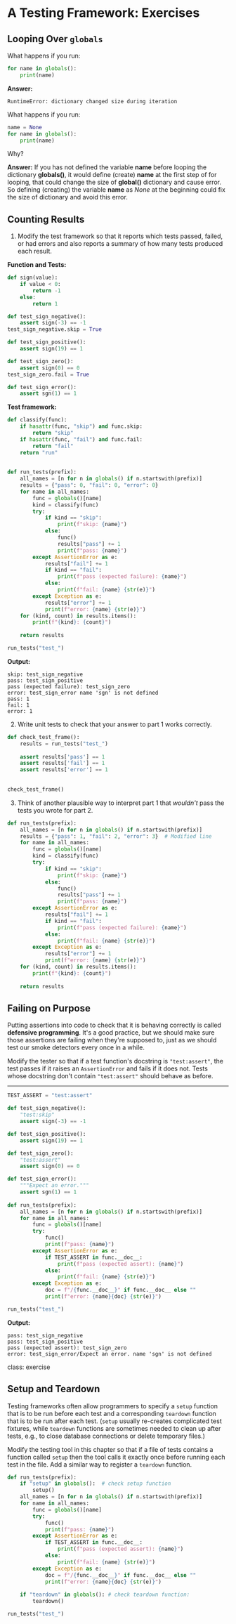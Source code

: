 # A Testing Framework: Exercises

## Looping Over `globals`

What happens if you run:

```python
for name in globals():
    print(name)
```

**Answer:**
```
RuntimeError: dictionary changed size during iteration
```

What happens if you run:

```python
name = None
for name in globals():
    print(name)
```

Why?

**Answer:**
If you has not defined the variable **name** before looping the dictionary **globals()**, it would define (create) **name** at the first step of for looping, that could change the size of **global()** dictionary and cause error.
So defining (creating) the variable **name** as *None* at the beginning could fix the size of dictionary and avoid this error.

## Counting Results

1.  Modify the test framework so that it reports which tests passed, failed, or had errors
    and also reports a summary of how many tests produced each result.
    
    
**Function and Tests:**
```python
def sign(value):
    if value < 0:
        return -1
    else:
        return 1

def test_sign_negative():
    assert sign(-3) == -1
test_sign_negative.skip = True

def test_sign_positive():
    assert sign(19) == 1

def test_sign_zero():
    assert sign(0) == 0
test_sign_zero.fail = True

def test_sign_error():
    assert sgn(1) == 1
```

**Test framework:**
```python
def classify(func):
    if hasattr(func, "skip") and func.skip:
        return "skip"
    if hasattr(func, "fail") and func.fail:
        return "fail"
    return "run"
    
 
def run_tests(prefix):
    all_names = [n for n in globals() if n.startswith(prefix)]
    results = {"pass": 0, "fail": 0, "error": 0}
    for name in all_names:
        func = globals()[name]
        kind = classify(func)
        try:
            if kind == "skip":
                print(f"skip: {name}")
            else:
                func()
                results["pass"] += 1
                print(f"pass: {name}")
        except AssertionError as e:
            results["fail"] += 1
            if kind == "fail":
                print(f"pass (expected failure): {name}")
            else:
                print(f"fail: {name} {str(e)}")
        except Exception as e:
            results["error"] += 1
            print(f"error: {name} {str(e)}")
    for (kind, count) in results.items():
        print(f"{kind}: {count}")
        
    return results    

run_tests("test_")
```

**Output:**
```
skip: test_sign_negative
pass: test_sign_positive
pass (expected failure): test_sign_zero
error: test_sign_error name 'sgn' is not defined
pass: 1
fail: 1
error: 1
```

2.  Write unit tests to check that your answer to part 1 works correctly.

```python
def check_test_frame():
    results = run_tests("test_")
    
    assert results['pass'] == 1
    assert results['fail'] == 1
    assert results['error'] == 1
    
    
check_test_frame()
```

3.  Think of another plausible way to interpret part 1
    that *wouldn't* pass the tests you wrote for part 2.
    
```python
def run_tests(prefix):
    all_names = [n for n in globals() if n.startswith(prefix)]
    results = {"pass": 1, "fail": 2, "error": 3}  # Modified line
    for name in all_names:
        func = globals()[name]
        kind = classify(func)
        try:
            if kind == "skip":
                print(f"skip: {name}")
            else:
                func()
                results["pass"] += 1
                print(f"pass: {name}")
        except AssertionError as e:
            results["fail"] += 1
            if kind == "fail":
                print(f"pass (expected failure): {name}")
            else:
                print(f"fail: {name} {str(e)}")
        except Exception as e:
            results["error"] += 1
            print(f"error: {name} {str(e)}")
    for (kind, count) in results.items():
        print(f"{kind}: {count}")
        
    return results
 ```

## Failing on Purpose

Putting assertions into code to check that it is behaving correctly
is called __defensive programming__.
It's a good practice,
but we should make sure those assertions are failing when they're supposed to,
just as we should test our smoke detectors every once in a while.

Modify the tester so that
if a test function's docstring is `"test:assert"`,
the test passes if it raises an `AssertionError`
and fails if it does not.
Tests whose docstring don't contain `"test:assert"`
should behave as before.

---
```python
TEST_ASSERT = "test:assert"

def test_sign_negative():
    "test:skip"
    assert sign(-3) == -1

def test_sign_positive():
    assert sign(19) == 1

def test_sign_zero():
    "test:assert"
    assert sign(0) == 0

def test_sign_error():
    """Expect an error."""
    assert sgn(1) == 1
    
def run_tests(prefix):
    all_names = [n for n in globals() if n.startswith(prefix)]
    for name in all_names:
        func = globals()[name]
        try:
            func()
            print(f"pass: {name}")
        except AssertionError as e:
            if TEST_ASSERT in func.__doc__:
                print(f"pass (expected assert): {name}")
            else:
                print(f"fail: {name} {str(e)}")
        except Exception as e:
            doc = f"/{func.__doc__}" if func.__doc__ else ""
            print(f"error: {name}{doc} {str(e)}")

run_tests("test_")
```

**Output:**
```
pass: test_sign_negative
pass: test_sign_positive
pass (expected assert): test_sign_zero
error: test_sign_error/Expect an error. name 'sgn' is not defined
```
class: exercise

## Setup and Teardown

Testing frameworks often allow programmers to specify a `setup` function
that is to be run before each test
and a corresponding `teardown` function
that is to be run after each test.
(`setup` usually re-creates complicated test fixtures,
while `teardown` functions are sometimes needed to clean up after tests,
e.g., to close database connections or delete temporary files.)

Modify the testing tool in this chapter so that
if a file of tests contains a function called `setup`
then the tool calls it exactly once before running each test in the file.
Add a similar way to register a `teardown` function.

```python
def run_tests(prefix):
    if "setup" in globals():  # check setup function
        setup()
    all_names = [n for n in globals() if n.startswith(prefix)]
    for name in all_names:
        func = globals()[name]
        try:
            func()
            print(f"pass: {name}")
        except AssertionError as e:
            if TEST_ASSERT in func.__doc__:
                print(f"pass (expected assert): {name}")
            else:
                print(f"fail: {name} {str(e)}")
        except Exception as e:
            doc = f"/{func.__doc__}" if func.__doc__ else ""
            print(f"error: {name}{doc} {str(e)}")
            
    if "teardown" in globals(): # check teardown function:
        teardown()

run_tests("test_")
```
